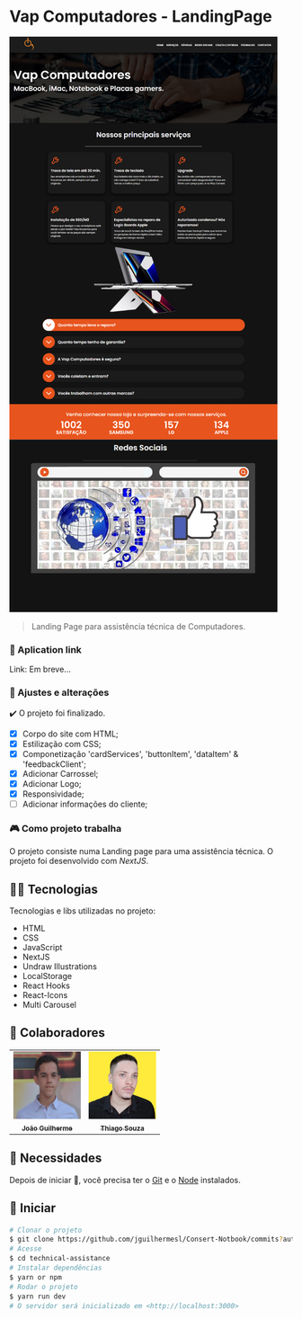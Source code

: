 # Vap Computadores - LandingPage

<!---Esses são exemplos. Veja https://shields.io para outras pessoas ou para personalizar este conjunto de escudos. Você pode querer incluir dependências, status do projeto e
 informações de licença aqui--->
<img src="./src/assets/assis1.png" alt="Landing Page Foto" />

> Landing Page para assistência técnica de Computadores. 

### :rocket: Aplication link

Link: Em breve...

### 🔧 Ajustes e alterações

✔️ O projeto foi finalizado.

- [x] Corpo do site com HTML;
- [x] Estilização com CSS;
- [x] Componetização 'cardServices', 'buttonItem', 'dataItem' & 'feedbackClient';
- [x] Adicionar Carrossel; 
- [x] Adicionar Logo;
- [x] Responsividade;
- [ ] Adicionar informações do cliente; 

### 🎮 Como projeto trabalha

O projeto consiste numa Landing page para uma assistência técnica. 
O projeto foi desenvolvido com <i>NextJS</i>.

## 👨‍💻 Tecnologias
Tecnologias e libs utilizadas no projeto:
<ul>
    <li>HTML</li>
    <li>CSS</li>
    <li>JavaScript</li>
    <li>NextJS</li>
    <li>Undraw Illustrations</li>
    <li>LocalStorage</li>
    <li>React Hooks</li>
    <li>React-Icons</li>
    <li>Multi Carousel</li>
</ul>

## 🤝 Colaboradores

<table>
  <tr>
    <td align="center">
      <a href="https://www.linkedin.com/in/jguilhermesl/">
        <img src="./src/assets/gui.png" width="120px;" height="120px;" alt="Foto do João Guilherme no GitHub"/><br>
        <sub>
          <b>João Guilherme</b>
        </sub>
      </a>
    </td>
    <td align="center">
      <a href="https://www.linkedin.com/in/thiago-leal-de-souza-programador/">
        <img src="./src/assets/thiago.jpg" width="120px;" height="120px;" alt="Foto do Thiago Souza no GitHub"/><br>
        <sub>
          <b>Thiago Souza</b>
        </sub>
      </a>
    </td>
  </tr>
</table>

## :closed_book: Necessidades ##

Depois de iniciar :checkered_flag:, você precisa ter o  [Git](https://git-scm.com) e o [Node](https://nodejs.org/en/) instalados.

## :checkered_flag: Iniciar ##

```bash
# Clonar o projeto
$ git clone https://github.com/jguilhermesl/Consert-Notbook/commits?author=Thiagooffice
# Acesse
$ cd technical-assistance
# Instalar dependências
$ yarn or npm 
# Rodar o projeto
$ yarn run dev
# O servidor será inicializado em <http://localhost:3000>
```

